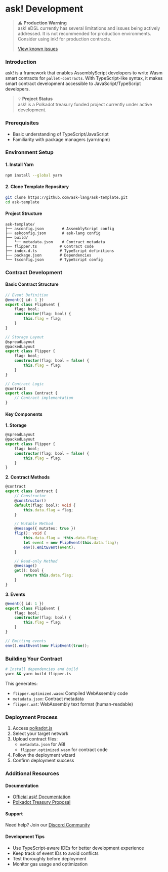# ask! Development

> ⚠️ **Production Warning**\
> ask! eDSL currently has several limitations and issues being actively addressed. It is not recommended for production environments. Consider using ink! for production contracts.
>
> [View known issues](https://github.com/ask-lang/ask/issues/)

### Introduction

ask! is a framework that enables AssemblyScript developers to write Wasm smart contracts for `pallet-contracts`. With TypeScript-like syntax, it makes smart contract development accessible to JavaScript/TypeScript developers.

> 💡 **Project Status**\
> ask! is a Polkadot treasury funded project currently under active development.

### Prerequisites

* Basic understanding of TypeScript/JavaScript
* Familiarity with package managers (yarn/npm)

### Environment Setup

#### 1. Install Yarn

```bash
npm install --global yarn
```

#### 2. Clone Template Repository

```bash
git clone https://github.com/ask-lang/ask-template.git
cd ask-template
```

#### Project Structure

```
ask-template/
├── asconfig.json        # AssemblyScript config
├── askconfig.json       # ask-lang config
├── build/              
│   └── metadata.json    # Contract metadata
├── flipper.ts          # Contract code
├── index.d.ts          # TypeScript definitions
├── package.json        # Dependencies
└── tsconfig.json       # TypeScript config
```

### Contract Development

#### Basic Contract Structure

```typescript
// Event Definition
@event({ id: 1 })
export class FlipEvent {
    flag: bool;
    constructor(flag: bool) {
        this.flag = flag;
    }
}

// Storage Layout
@spreadLayout
@packedLayout
export class Flipper {
    flag: bool;
    constructor(flag: bool = false) {
        this.flag = flag;
    }
}

// Contract Logic
@contract
export class Contract {
    // Contract implementation
}
```

#### Key Components

**1. Storage**

```typescript
@spreadLayout
@packedLayout
export class Flipper {
    flag: bool;
    constructor(flag: bool = false) {
        this.flag = flag;
    }
}
```

**2. Contract Methods**

```typescript
@contract
export class Contract {
    // Constructor
    @constructor()
    default(flag: bool): void {
        this.data.flag = flag;
    }

    // Mutable Method
    @message({ mutates: true })
    flip(): void {
        this.data.flag = !this.data.flag;
        let event = new FlipEvent(this.data.flag);
        env().emitEvent(event);
    }

    // Read-only Method
    @message()
    get(): bool {
        return this.data.flag;
    }
}
```

**3. Events**

```typescript
@event({ id: 1 })
export class FlipEvent {
    flag: bool;
    constructor(flag: bool) {
        this.flag = flag;
    }
}

// Emitting events
env().emitEvent(new FlipEvent(true));
```

### Building Your Contract

```bash
# Install dependencies and build
yarn && yarn build flipper.ts
```

This generates:

* `flipper.optimized.wasm`: Compiled WebAssembly code
* `metadata.json`: Contract metadata
* `flipper.wat`: WebAssembly text format (human-readable)

### Deployment Process

1. Access [polkadot.js](https://polkadot.js.org/apps/)
2. Select your target network
3. Upload contract files:
   * `metadata.json` for ABI
   * `flipper.optimized.wasm` for contract code
4. Follow the deployment wizard
5. Confirm deployment success

### Additional Resources

#### Documentation

* [Official ask! Documentation](https://github.com/ask-lang/ask)
* [Polkadot Treasury Proposal](https://polkadot.polkassembly.io/post/949)

#### Support

Need help? Join our [Discord Community](https://discord.com/invite/KXh72E2gPe)

#### Development Tips

* Use TypeScript-aware IDEs for better development experience
* Keep track of event IDs to avoid conflicts
* Test thoroughly before deployment
* Monitor gas usage and optimization
